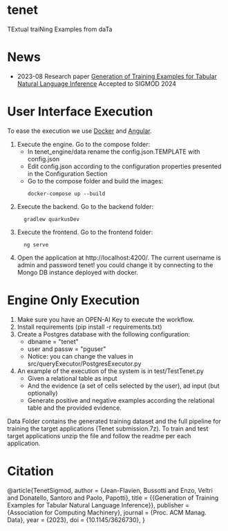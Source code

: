 # tenet
TExtual traiNing Examples from daTa

# News
- 2023-08 Research paper [Generation of Training Examples for Tabular Natural Language Inference](https://github.com/dbunibas/tenet/blob/main/TENET_CR_SIGMOD_2024.pdf) Accepted to SIGMOD 2024

# User Interface Execution
To ease the execution we use [Docker](https://www.docker.com/get-started/) and [Angular](https://angular.io/).
1. Execute the engine. Go to the compose folder:
   - In tenet_engine/data rename the config.json.TEMPLATE with config.json
   - Edit config.json according to the configuration properties presented in the Configuration Section
   - Go to the compose folder and build the images:
     ```shell
     docker-compose up --build
     ```
2. Execute the backend. Go to the backend folder:
   ```shell
     gradlew quarkusDev
     ```
3. Execute the frontend. Go to the frontend folder:
   ```shell
     ng serve
     ```
4. Open the application at http://localhost:4200/. The current username is admin and password tenet! you could change it by connecting to the Mongo DB instance deployed with docker.


# Engine Only Execution

1. Make sure you have an OPEN-AI Key to execute the workflow.
2. Install requirements (pip install -r requirements.txt)
3. Create a Postgres database with the following configuration:
   - dbname = "tenet"
   - user and passw = "pguser"
   - Notice: you can change the values in src/queryExecutor/PostgresExecutor.py
4. An example of the execution of the system is in test/TestTenet.py
   - Given a relational table as input
   - And the evidence (a set of cells selected by the user), ad input (but optionally)
   - Generate positive and negative examples according the relational table and the provided evidence.

Data Folder contains the generated training dataset and the full pipeline for training the target applications (Tenet submission.7z).
To train and test target applications unzip the file and follow the readme per each application.


# Citation
@article{TenetSigmod,
  author = {Jean-Flavien, Bussotti and Enzo, Veltri and Donatello, Santoro and Paolo, Papotti},
  title = {{Generation of Training Examples for Tabular Natural Language Inference}},
  publisher = {Association for Computing Machinery},
  journal = {Proc. ACM Manag. Data},
  year = {2023},
  doi = {10.1145/3626730},
}


